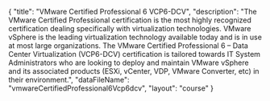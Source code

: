 {
	"title": "VMware Certified Professional 6  VCP6-DCV",
	"description": "The VMware Certified Professional certification is the most highly recognized certification dealing specifically with virtualization technologies. VMware vSphere is the leading virtualization technology available today and is in use at most large organizations. The VMware Certified Professional 6 – Data Center Virtualization (VCP6-DCV) certification is tailored towards IT System Administrators who are looking to deploy and maintain VMware vSphere and its associated products (ESXi, vCenter, VDP, VMware Converter, etc) in their environment.",
	"dataFileName": "vmwareCertifiedProfessional6Vcp6dcv",
	"layout": "course"
}